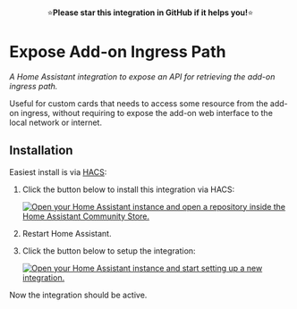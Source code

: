 <p align="center">
⭐<b>Please star this integration in GitHub if it helps you!</b>⭐
</p>

# Expose Add-on Ingress Path

_A Home Assistant integration to expose an API for retrieving the add-on ingress path._

Useful for custom cards that needs to access some resource from the add-on ingress, without requiring to expose the add-on web interface to the local network or internet.

## Installation

Easiest install is via [HACS](https://hacs.xyz/):

1. Click the button below to install this integration via HACS:

   [![Open your Home Assistant instance and open a repository inside the Home Assistant Community Store.](https://my.home-assistant.io/badges/hacs_repository.svg)](https://my.home-assistant.io/redirect/hacs_repository/?owner=felipecrs&repository=hass-expose-addon-ingress-path&category=integration)

2. Restart Home Assistant.
3. Click the button below to setup the integration:

   [![Open your Home Assistant instance and start setting up a new integration.](https://my.home-assistant.io/badges/config_flow_start.svg)](https://my.home-assistant.io/redirect/config_flow_start/?domain=expose_addon_ingress_path)

Now the integration should be active.
